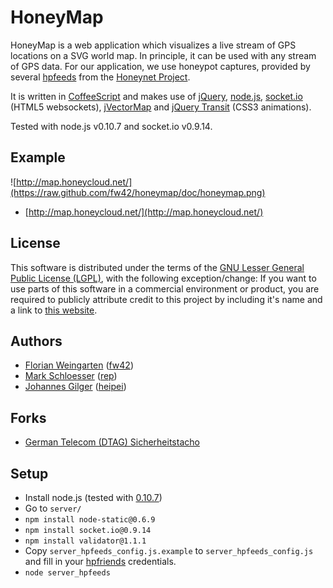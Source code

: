HoneyMap
========

HoneyMap is a web application which visualizes a live stream of
GPS locations on a SVG world map. In principle, it can be used
with any stream of GPS data. For our application, we use honeypot
captures, provided by several [hpfeeds](https://github.com/rep/hpfeeds)
from the [Honeynet Project](http://www.honeynet.org/).

It is written in [CoffeeScript](http://coffeescript.org/) and makes use of
[jQuery](http://jquery.com/), [node.js](http://nodejs.org/),
[socket.io](http://socket.io/) (HTML5 websockets), [jVectorMap](http://jvectormap.com/)
and [jQuery Transit](http://ricostacruz.com/jquery.transit/) (CSS3 animations).

Tested with node.js v0.10.7 and socket.io v0.9.14.

Example
-------
![http://map.honeycloud.net/](https://raw.github.com/fw42/honeymap/doc/honeymap.png)

* [http://map.honeycloud.net/](http://map.honeycloud.net/)

License
-------
This software is distributed under the terms of the
[GNU Lesser General Public License (LGPL)](http://github.com/fw42/honeymap/blob/master/LICENSE),
with the following exception/change: If you want to use parts of this software
in a commercial environment or product, you are required to publicly attribute credit to this
project by including it's name and a link to [this website](https://github.com/fw42/honeymap/).

Authors
-------
* [Florian Weingarten](mailto:flo@hackvalue.de) ([fw42](https://github.com/fw42/))
* [Mark Schloesser](mailto:mark.schloesser@rwth-aachen.de) ([rep](https://github.com/rep/))
* [Johannes Gilger](mailto:heipei@heipei.net) ([heipei](https://github.com/heipei/))

Forks
-----
* [German Telecom (DTAG) Sicherheitstacho](http://www.sicherheitstacho.eu/)

Setup
-----
* Install node.js (tested with [0.10.7](http://nodejs.org/dist/v0.10.7/node-v0.10.7.tar.gz))
* Go to ```server/```
* ```npm install node-static@0.6.9```
* ```npm install socket.io@0.9.14```
* ```npm install validator@1.1.1```
* Copy ```server_hpfeeds_config.js.example``` to ```server_hpfeeds_config.js``` and fill in
  your [hpfriends](http://hpfriends.honeycloud.net) credentials.
* ```node server_hpfeeds```
